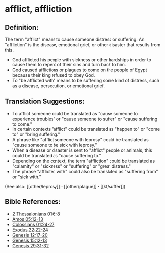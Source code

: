 # afflict, affliction #

## Definition: ##

The term "afflict" means to cause someone distress or suffering. An "affliction" is the disease, emotional grief, or other disaster that results from this.

* God afflicted his people with sickness or other hardships in order to cause them to repent of their sins and turn back to him.
* God caused afflictions or plagues to come on the people of Egypt because their king refused to obey God.
* To "be afflicted with" means to be suffering some kind of distress, such as a disease, persecution, or emotional grief.

## Translation Suggestions: ##

* To afflict someone could be translated as "cause someone to experience troubles" or "cause someone to suffer" or "cause suffering to come."
* In certain contexts "afflict" could be translated as "happen to" or "come to" or "bring suffering."
* A phrase like "afflict someone with leprosy" could be translated as "cause someone to be sick with leprosy."
* When a disease or disaster is sent to "afflict" people or animals, this could be translated as "cause suffering to."
* Depending on the context, the term "affliction" could be translated as "calamity" or "sickness" or "suffering" or "great distress."
* The phrase "afflicted with" could also be translated as "suffering from" or "sick with."

(See also: [[other/leprosy]] **·** [[other/plague]] **·** [[kt/suffer]])

## Bible References: ##

* [2 Thessalonians 01:6-8](en/tn/2th/help/01/06)
* [Amos 05:12-13](en/tn/amo/help/05/12)
* [Colossians 01:24-27](en/tn/col/help/01/24)
* [Exodus 22:22-24](en/tn/exo/help/22/22)
* [Genesis 12:17-20](en/tn/gen/help/12/17)
* [Genesis 15:12-13](en/tn/gen/help/15/12)
* [Genesis 29:31-32](en/tn/gen/help/29/31)